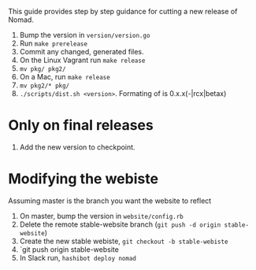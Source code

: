 This guide provides step by step guidance for cutting a new release of Nomad.

1. Bump the version in `version/version.go`
2. Run `make prerelease`
3. Commit any changed, generated files.
4. On the Linux Vagrant run `make release`
5. `mv pkg/ pkg2/`
6. On a Mac, run `make release`
7. `mv pkg2/* pkg/`
8. `./scripts/dist.sh <version>`. Formating of <version> is 0.x.x(-|rcx|betax)

# Only on final releases

1. Add the new version to checkpoint.

# Modifying the webiste

Assuming master is the branch you want the website to reflect

1. On master, bump the version in `website/config.rb`
2. Delete the remote stable-website branch (`git push -d origin stable-website`)
3. Create the new stable webiste, `git checkout -b stable-webiste`
4. `git push origin stable-website
5. In Slack run, `hashibot deploy nomad`

